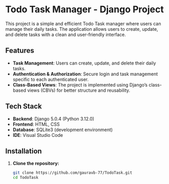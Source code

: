 # Todo Task Manager - Django Project

This project is a simple and efficient Todo Task manager where users can manage their daily tasks. The application allows users to create, update, and delete tasks with a clean and user-friendly interface.

## Features
- **Task Management**: Users can create, update, and delete their daily tasks.
- **Authentication & Authorization**: Secure login and task management specific to each authenticated user.
- **Class-Based Views**: The project is implemented using Django’s class-based views (CBVs) for better structure and reusability.

## Tech Stack
- **Backend**: Django 5.0.4 (Python 3.12.0)
- **Frontend**: HTML, CSS
- **Database**: SQLite3 (development environment)
- **IDE**: Visual Studio Code

## Installation

1. **Clone the repository:**
   ```bash
   git clone https://github.com/gauravb-77/TodoTask.git
   cd TodoTask

